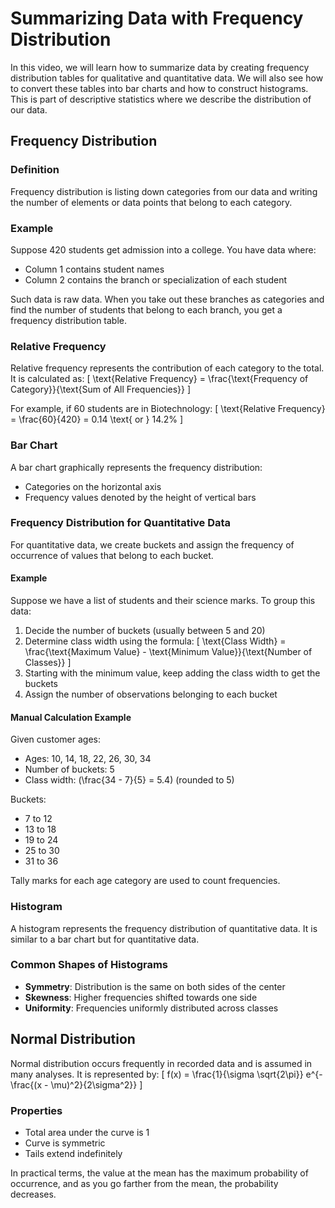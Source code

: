 # Summarizing Data with Frequency Distribution

In this video, we will learn how to summarize data by creating frequency distribution tables for qualitative and quantitative data. We will also see how to convert these tables into bar charts and how to construct histograms. This is part of descriptive statistics where we describe the distribution of our data.

## Frequency Distribution

### Definition

Frequency distribution is listing down categories from our data and writing the number of elements or data points that belong to each category.

### Example

Suppose 420 students get admission into a college. You have data where:
- Column 1 contains student names
- Column 2 contains the branch or specialization of each student

Such data is raw data. When you take out these branches as categories and find the number of students that belong to each branch, you get a frequency distribution table.

### Relative Frequency

Relative frequency represents the contribution of each category to the total. It is calculated as:
\[ \text{Relative Frequency} = \frac{\text{Frequency of Category}}{\text{Sum of All Frequencies}} \]

For example, if 60 students are in Biotechnology:
\[ \text{Relative Frequency} = \frac{60}{420} = 0.14 \text{ or } 14.2\% \]

### Bar Chart

A bar chart graphically represents the frequency distribution:
- Categories on the horizontal axis
- Frequency values denoted by the height of vertical bars

### Frequency Distribution for Quantitative Data

For quantitative data, we create buckets and assign the frequency of occurrence of values that belong to each bucket.

#### Example

Suppose we have a list of students and their science marks. To group this data:
1. Decide the number of buckets (usually between 5 and 20)
2. Determine class width using the formula:
\[ \text{Class Width} = \frac{\text{Maximum Value} - \text{Minimum Value}}{\text{Number of Classes}} \]
3. Starting with the minimum value, keep adding the class width to get the buckets
4. Assign the number of observations belonging to each bucket

#### Manual Calculation Example

Given customer ages:
- Ages: 10, 14, 18, 22, 26, 30, 34
- Number of buckets: 5
- Class width: \(\frac{34 - 7}{5} = 5.4\) (rounded to 5)

Buckets:
- 7 to 12
- 13 to 18
- 19 to 24
- 25 to 30
- 31 to 36

Tally marks for each age category are used to count frequencies.

### Histogram

A histogram represents the frequency distribution of quantitative data. It is similar to a bar chart but for quantitative data.

### Common Shapes of Histograms

- **Symmetry**: Distribution is the same on both sides of the center
- **Skewness**: Higher frequencies shifted towards one side
- **Uniformity**: Frequencies uniformly distributed across classes

## Normal Distribution

Normal distribution occurs frequently in recorded data and is assumed in many analyses. It is represented by:
\[ f(x) = \frac{1}{\sigma \sqrt{2\pi}} e^{-\frac{(x - \mu)^2}{2\sigma^2}} \]

### Properties

- Total area under the curve is 1
- Curve is symmetric
- Tails extend indefinitely

In practical terms, the value at the mean has the maximum probability of occurrence, and as you go farther from the mean, the probability decreases.


